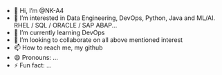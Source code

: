 - 👋 Hi, I’m @NK-A4
- 👀 I’m interested in Data Engineering, DevOps, Python, Java and ML/AI. RHEL / SQL / ORACLE / SAP ABAP...
- 🌱 I’m currently learning DevOps
- 💞️ I’m looking to collaborate on all above mentioned interest
- 📫 How to reach me, my github
- 😄 Pronouns: ...
- ⚡ Fun fact: ...

<!---
NK-A4/NK-A4 is a ✨ special ✨ repository because its `README.md` (this file) appears on your GitHub profile.
You can click the Preview link to take a look at your changes.
--->
